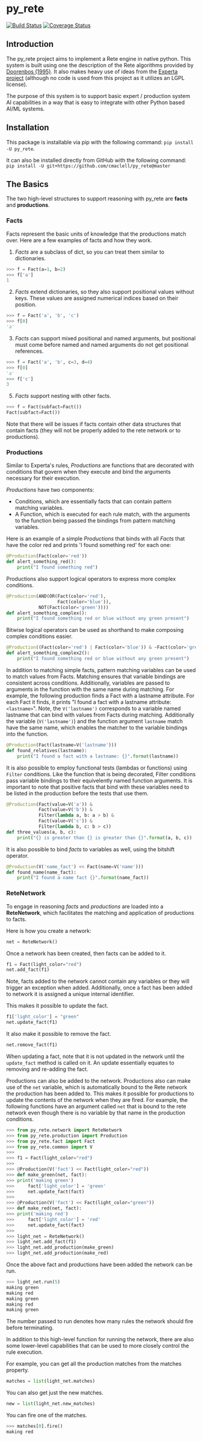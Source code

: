 # py_rete

[![Build Status](https://app.travis-ci.com/cmaclell/py_rete.svg?branch=master)](https://app.travis-ci.com/cmaclell/py_rete) [![Coverage Status](https://coveralls.io/repos/github/cmaclell/py_rete/badge.svg?branch=master)](https://coveralls.io/github/cmaclell/py_rete?branch=master)

## Introduction

The py_rete project aims to implement a Rete engine in native python. This
system is built using one the description of the Rete algorithms provided by
[Doorenbos (1995)][doorenbos]. It also makes heavy use of ideas from the
[Experta project][experta] (although no code is used from this project as it
utilizes an LGPL license).

The purpose of this system is to support basic expert / production system AI
capabilities in a way that is easy to integrate with other Python based AI/ML
systems.

## Installation

This package is installable via pip with the following command:
`pip install -U py_rete`.

It can also be installed directly from GitHub with the following command:
`pip install -U git+https://github.com/cmaclell/py_rete@master`

## The Basics

The two high-level structures to support reasoning with py_rete are **facts**
and **productions**. 

### Facts

Facts represent the basic units of knowledge that the productions match over.
Here are a few examples of facts and how they work.

1. *Facts* are a subclass of dict, so you can treat them similar to dictionaries.

```python
>>> f = Fact(a=1, b=2)
>>> f['a']
1
```

2. *Facts* extend dictionaries, so they also support positional values without
   keys. These values are assigned numerical indices based on their position.

```python
>>> f = Fact('a', 'b', 'c')
>>> f[0]
'a'
```

3. *Facts* can support mixed positional and named arguments, but positional
   must come before named and named arguments do not get positional references.

```python
>>> f = Fact('a', 'b', c=3, d=4)
>>> f[0]
'a'
>>> f['c']
3
```

5. *Facts* support nesting with other facts. 

```python
>>> f = Fact(subfact=Fact())
Fact(subfact=Fact())
```

Note that there will be issues if facts contain other data structures that
contain facts (they will not be properly added to the rete network or to
productions).

### Productions

Similar to Experta's rules, *Productions* are functions that are decorated with
conditions that govern when they execute and bind the arguments necessary for
their execution.

*Productions* have two components:
* Conditions, which are essentially facts that can contain pattern matching
  variables.
* A Function, which is executed for each rule match, with the arguments to the
  function being passed the bindings from pattern matching variables.

Here is an example of a simple *Productions* that binds with all *Facts* that
have the color red and prints 'I found something red' for each one:

```python
@Production(Fact(color='red'))
def alert_something_red():
    print("I found something red")
```

Productions also support logical operators to express more complex conditions.

```python
@Production(AND(OR(Fact(color='red'),
                   Fact(color='blue')),
	        NOT(Fact(color='green'))))
def alert_something_complex():
    print("I found something red or blue without any green present")
```

Bitwise logical operators can be used as shorthand to make composing complex conditions easier.
```python
@Production((Fact(color='red') | Fact(color='blue')) & ~Fact(color='green'))
def alert_something_complex2():
    print("I found something red or blue without any green present")
```

In addition to matching simple facts, pattern matching variables can be used to
match values from Facts. Matching ensures that variable bindings are consistent
across conditions. Additionally, variables are passed to arguments in the function
with the same name during matching. For example, the following production finds
a Fact with a lastname attribute.  For each Fact it finds, it prints "I found a
fact with a lastname attribute: `<lastname>`".  Note, the `V('lastname')`
corresponds to a variable named lastname that can bind with values from Facts
during matching.  Additionally the variable (`V('lastname')`) and the function
argument `lastname` match have the same name, which enables the matcher to the
variable bindings into the function.
```python
@Production(Fact(lastname=V('lastname')))
def found_relatives(lastname):
    print("I found a fact with a lastname: {}".format(lastname))
```

It is also possible to employ functional tests (lambdas or functions) using
`Filter` conditions. Like the function that is being decorated, Filter
conditions pass variable bindings to their equivelently named function
arguments. It is important to note that positive facts that bind with these
variables need to be listed in the production before the tests that use them.
```python
@Production(Fact(value=V('a')) &
            Fact(value=V('b')) &
            Filter(lambda a, b: a > b) &
            Fact(value=V('c')) &
            Filter(lambda b, c: b > c))
def three_values(a, b, c):
    print("{} is greater than {} is greater than {}".format(a, b, c))
```

It is also possible to bind *facts* to variables as well, using the bitshift
operator.
```python
@Production(V('name_fact') << Fact(name=V('name')))
def found_name(name_fact):
    print("I found a name fact {}".format(name_fact))
```

### ReteNetwork

To engage in reasoning *facts* and *productions* are loaded into a
**ReteNetwork**, which facilitates the matching and application of productions
to facts.

Here is how you create a network:

```python
net = ReteNetwork()
```

Once a network has been created, then facts can be added to it.
```python
f1 = Fact(light_color="red")
net.add_fact(f1)
```

Note, facts added to the network cannot contain any variables or they will
trigger an exception when added. Additionally, once a fact has been added to
network it is assigned a unique internal identifier.

This makes it possible to update the fact.
```python
f1['light_color'] = "green"
net.update_fact(f1)
```

It also make it possible to remove the fact.
```python
net.remove_fact(f1)
```

When updating a fact, note that it is not updated in the network until
the `update_fact` method is called on it. An update essentially equates to
removing and re-adding the fact.

Productions can also be added to the network. Productions also can make use of
the `net` variable, which is automatically bound to the Rete network the
production has been added to. This makes it possible for productions to update
the contents of the network when they are fired. For example, the following functions
have an argument called `net` that is bound to the rete network even though there is
no variable by that name in the production conditions.
```python
>>> from py_rete.network import ReteNetwork
>>> from py_rete.production import Production
>>> from py_rete.fact import Fact
>>> from py_rete.common import V
>>>
>>> f1 = Fact(light_color="red")
>>> 
>>> @Production(V('fact') << Fact(light_color="red"))
>>> def make_green(net, fact):
>>>	print('making green')
>>>     fact['light_color'] = 'green'
>>>     net.update_fact(fact)
>>> 
>>> @Production(V('fact') << Fact(light_color="green"))
>>> def make_red(net, fact):
>>>	print('making red')
>>>     fact['light_color'] = 'red'
>>>     net.update_fact(fact)
>>> 
>>> light_net = ReteNetwork()
>>> light_net.add_fact(f1)
>>> light_net.add_production(make_green)
>>> light_net.add_production(make_red)
```

Once the above fact and productions have been added the network can be run.
```python
>>> light_net.run(5)
making green
making red
making green
making red
making green
```

The number passed to run denotes how many rules the network should fire
before terminating.

In addition to this high-level function for running the network, there
are also some lower-level capabilities that can be used to more closely control
the rule execution.

For example, you can get all the production matches from the matches property.
```python
matches = list(light_net.matches)
```

You can also get just the new matches.
```python
new = list(light_net.new_matches)
```

You can fire one of the matches.
```python
>>> matches[0].fire()
making red
```

[experta]: https://github.com/nilp0inter/experta
[doorenbos]: http://reports-archive.adm.cs.cmu.edu/anon/1995/CMU-CS-95-113.pdf
